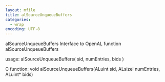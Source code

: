 ```yaml
---
layout: mfile
title: alSourceUnqueueBuffers
categories:
  - wrap
encoding: UTF-8
---
```


alSourceUnqueueBuffers  Interface to OpenAL function alSourceUnqueueBuffers

usage:  alSourceUnqueueBuffers( sid, numEntries, bids )

C function:  void alSourceUnqueueBuffers(ALuint sid, ALsizei numEntries, ALuint\* bids)